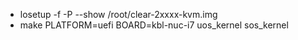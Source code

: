 - losetup -f -P --show /root/clear-2xxxx-kvm.img
- make PLATFORM=uefi BOARD=kbl-nuc-i7  uos_kernel sos_kernel 
